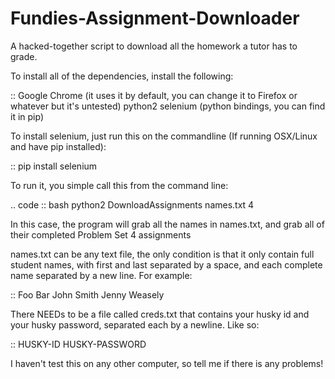 # Fundies-Assignment-Downloader
A hacked-together script to download all the homework a tutor has to grade.

To install all of the dependencies, install the following:

::
  Google Chrome (it uses it by default, you can change it to Firefox or whatever but it's untested)
  python2
  selenium (python bindings, you can find it in pip)

To install selenium, just run this on the commandline (If running OSX/Linux and have pip installed):

::
  pip install selenium


To run it, you simple call this from the command line:

.. code :: bash
   python2 DownloadAssignments names.txt 4

In this case, the program will grab all the names in names.txt, and grab all of their completed Problem Set 4 assignments

names.txt can be any text file, the only condition is that it only contain full student names, with first and last separated by a space, and each complete name separated by a new line. For example:

::
  Foo Bar
  John Smith
  Jenny Weasely


There NEEDs to be a file called creds.txt that contains your husky id and your husky password, separated each by a newline. Like so:


::
  HUSKY-ID
  HUSKY-PASSWORD


I haven't test this on any other computer, so tell me if there is any problems!

